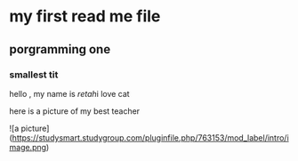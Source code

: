 # my first read me file
## porgramming one 
### smallest tit

hello , my name is *retah*i love cat

here is a picture of my best teacher

![a picture] (https://studysmart.studygroup.com/pluginfile.php/763153/mod_label/intro/image.png)
